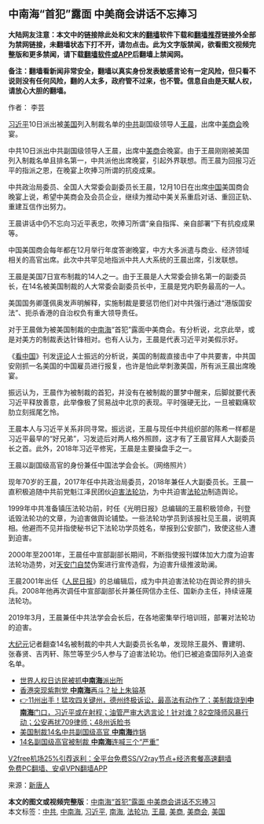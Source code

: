 <h2>中南海“首犯”露面 中美商会讲话不忘捧习</h2> <p class="notice"><b>大陆网友注意：本文中的链接除此处和文末的<a href="https://github.com/bannedbook/fanqiang" >翻墙</a>软件下载和<a href="https://github.com/killgcd/justmysocks/blob/master/README.md">翻墙推荐</a>链接外全部为禁网链接，未翻墙状态下打不开，请勿点击。此为文字版禁闻，欲看图文视频完整版和更多禁闻，请下载<a href="https://github.com/bannedbook/fanqiang">翻墙软件或APP</a>后翻墙上禁闻网。</p><p>备注：翻墙看新闻非常安全，翻墙以真实身份发表敏感言论有一定风险，但只看不说则没有任何风险，翻的人太多，政府管不过来，也不管。信息自由是天赋人权，请放心大胆的翻墙。</b></p>  <div class="entry"> <p>作者： 李芸</p> <p id="conimg"><a href="https://www.bannedbook.org/bnews/tag/%e4%b9%a0%e8%bf%91%e5%b9%b3/" class="st_tag internal_tag" rel="tag" title="标签 习近平 下的日志">习近平</a>10日派出被<a href="https://www.bannedbook.org/bnews/tag/%e7%be%8e%e5%9b%bd/" class="st_tag internal_tag" rel="tag" title="标签 美国 下的日志">美国</a>列入制裁名单的<a href="https://www.bannedbook.org/bnews/tag/%e4%b8%ad%e5%85%b1/" class="st_tag internal_tag" rel="tag" title="标签 中共 下的日志">中共</a>副国级领导人<a href="https://www.bannedbook.org/bnews/tag/%e7%8e%8b%e6%99%a8/" class="st_tag internal_tag" rel="tag" title="标签 王晨 下的日志">王晨</a>，出席中<a href="https://www.bannedbook.org/bnews/tag/%E7%BE%8E%E5%95%86%E4%BC%9A/" class="st_tag internal_tag" rel="tag" title="标签 美商会 下的日志">美商会</a>晚宴。</p> <p>中共10日派出中共副国级领导人王晨，出席中<a href="https://www.bannedbook.org/bnews/tag/%E7%BE%8E%E5%95%86/" class="st_tag internal_tag" rel="tag" title="标签 美商 下的日志">美商</a>会晚宴。由于王晨刚刚被美国列入制裁名单且排名第一，中共派他出席晚宴，引起外界联想。而王晨为回报习近平的指派之恩，在晚宴上吹捧习所谓的抗疫成果。</p> <p>中共政治局委员、全国人大常委会副委员长王晨，12月10日在出席<span class='wp_keywordlink_affiliate'><a href="https://www.bannedbook.org/" title="中国" target="_blank">中国</a></span>美国商会晚宴上说，希望中美商会及会员企业，继续为推动中美关系重启对话、重回正轨、重建互信作出努力。</p> <p>王晨讲话中仍不忘向习近平表忠，吹捧习所谓“亲自指挥、亲自部署”下有抗疫成果等。</p>  <p>中国美国商会每年都在12月举行年度答谢晚宴，中方大多派遣与商业、经济领域相关的高官出席。此次中共罕见地指派中共人大系统的王晨出席，引发联想。</p> <p>王晨是美国7日宣布制裁的14人之一。由于王晨是人大常委会排名第一的副委员长，在14名被美国制裁的人大常委会副委员长中，王晨是党内职务最高的一人。</p> <p>美国国务卿蓬佩奥发声明解释，实施制裁是要惩罚他们对中共强行通过“港版国安法”、扼杀香港的自治权负有重大领导责任。</p> <p>对于王晨做为被美国制裁的<a href="https://www.bannedbook.org/bnews/tag/%e4%b8%ad%e5%8d%97%e6%b5%b7/" class="st_tag internal_tag" rel="tag" title="标签 中南海 下的日志">中南海</a>“首犯”露面中美商会。有分析说，北京此举，或是对美方的制裁表达针锋相对。也有人认为，王晨是代表习近平对美假示好。</p> <p>《<span class='wp_keywordlink_affiliate'><a href="https://www.secretchina.com/" title="看中国" target="_blank">看中国</a></span>》刊发<span class='wp_keywordlink_affiliate'><a href="https://www.bannedbook.org/bnews/comments/" title="新闻评论" target="_blank">评论</a></span>人士振远的分析说，美国的制裁直接击中了中共要害，中共国安刚抓一名美国的中国雇员进行报复，也许是怕此举刺激美国，所有派王晨出席晚宴。</p>  <p>振远认为，王晨作为被制裁的首犯，并没有在被制裁的噩梦中醒来，后脚就要代表习近平释放善意，此举像极了贸易战中北京的表现。平时强硬无比，一旦被戳痛软肋立刻摇尾乞怜。</p> <p>王晨本人与习近平关系非同寻常。振远说，王晨与现任中共组织部的陈希一样都是习近平最早的“好兄弟”，习发迹后对两人格外照顾，这才有了王晨官拜人大副委员长之首。此外，2018年习近平修宪，王晨是主要操盘手之一。</p> <p>王晨以副国级高官的身份兼任中国法学会会长。（网络照片）</p> <p>现年70岁的王晨，2017年任中共政治局委员，2018年兼任人大副委员长。王晨一直积极追随中共前党魁江泽民团伙<span class='wp_keywordlink'><a href="https://www.bannedbook.org/forum11/topic278.html" title="评江泽民与中共相互利用迫害法轮功" target="_blank">迫害法轮功</a></span>，为中共迫害<a href="https://www.bannedbook.org/bnews/tag/%e6%b3%95%e8%bd%ae%e5%8a%9f/" class="st_tag internal_tag" rel="tag" title="标签 法轮功 下的日志">法轮功</a>制造舆论。</p> <p>1999年中共准备镇压法轮功前，时任《光明日报》总编辑的王晨积极领命，刊登诋毁法轮功的文章，为迫害做舆论铺垫。一些法轮功学员到该报社见王晨，说明真相。他避而不见并指使秘书记下法轮功学员姓名，举报到公安部门，致使这些人遭到迫害。</p>  <p>2000年至2001年，王晨任中宣部副部长期间，不断指使报刊媒体加大力度为迫害法轮功造势，对<span class='wp_keywordlink'><a href="https://www.bannedbook.org/forum7/topic126.html" title="天安门自焚真相" target="_blank">天安门自焚</a></span>伪案进行宣传造假，为迫害升级推波助澜。</p> <p>王晨2001年出任《<span class='wp_keywordlink'><a href="https://www.bannedbook.org/forum2/topic109.html" title="透视人民日报" target="_blank">人民日报</a></span>》的总编辑后，成为中共迫害法轮功在舆论界的排头兵。2008年他再次调任中宣部副部长并兼任网信办主任、国新办主任，持续诬蔑法轮功。</p> <p>2019年3月，王晨兼任中共法学会会长后，在各地密集举行培训班，部署对法轮功的迫害。</p> <p><span class='wp_keywordlink_affiliate'><a href="http://www.epochtimes.com/" title="大纪元" target="_blank">大纪元</a></span>记者翻查14名被制裁的中共人大副委员长名单，发现除王晨外、曹建明、张春贤、吉丙轩、陈竺等至少5人参与了迫害法轮功。他们已被追查国际列入追查名单。</p> <ul class='op-related-articles' title='相关阅读'> <li><a href='https://www.bannedbook.org/bnews/baitai/20201211/1445999.html' target='_blank'>世界人权日访民被抓<b>中南海</b>派出所</a></li> <li><a href='https://www.bannedbook.org/bnews/cnnews/20201211/1445865.html' target='_blank'>香港突现紫荆党 <b>中南海</b>再斗？扯上朱镕基</a></li> <li><a href='https://www.bannedbook.org/bnews/bannedvideo/20201210/1445243.html' target='_blank'>👉11州出手！猛攻四关键州，德州终极诉讼，最高法有动作了；美制裁烧到<b>中南海</b>门口，习近平或在射程；油管严审大选言论！针对谁？82空降师风暴行动；公安再扰709律师；48州诉脸书</a></li> <li><a href='https://www.bannedbook.org/bnews/comments/20201209/1444711.html' target='_blank'>美国制裁14名中共副国级高官 <b>中南海</b>炸锅</a></li> <li><a href='https://www.bannedbook.org/bnews/cbnews/20201209/1444603.html' target='_blank'>14名副国级高官被制裁 <b>中南海</b>连喊三个“严重”</a></li> </ul> <p class="texttj"> <a href="https://github.com/bannedbook/fanqiang/wiki/V2ray%E6%9C%BA%E5%9C%BA" target="_blank">V2free机场25%引荐返利：全平台免费SS/V2ray节点+经济套餐高速翻墙</a><br/> <a href="https://github.com/bannedbook/fanqiang/wiki/%E7%A6%81%E9%97%BB%E7%BD%91%E5%AE%89%E5%8D%93%E7%BF%BB%E5%A2%99%E6%96%B0%E9%97%BBAPP" target="_blank">免费PC翻墙、安卓VPN翻墙APP</a></p><p> 来源：<span class='wp_keywordlink_affiliate'><a href="https://www.ntdtv.com/" title="新唐人">新唐人</a></span> </p> <a name='sharetosocial'></a>       <div><b>本文的图文或视频完整版</b>：<a href='https://www.bannedbook.org/bnews/cbnews/20201213/1446760.html'>中南海“首犯”露面 中美商会讲话不忘捧习</a></div>  </div><!--END ENTRY--> <div class="postfooter"> <div>本文标签：<a href="https://www.bannedbook.org/bnews/tag/%e4%b8%ad%e5%85%b1/" rel="tag">中共</a>, <a href="https://www.bannedbook.org/bnews/tag/%e4%b8%ad%e5%8d%97%e6%b5%b7/" rel="tag">中南海</a>, <a href="https://www.bannedbook.org/bnews/tag/%e4%b9%a0%e8%bf%91%e5%b9%b3/" rel="tag">习近平</a>, <a href="https://www.bannedbook.org/bnews/tag/%e5%8d%97%e6%b5%b7/" rel="tag">南海</a>, <a href="https://www.bannedbook.org/bnews/tag/%e6%b3%95%e8%bd%ae%e5%8a%9f/" rel="tag">法轮功</a>, <a href="https://www.bannedbook.org/bnews/tag/%e7%8e%8b%e6%99%a8/" rel="tag">王晨</a>, <a href="https://www.bannedbook.org/bnews/tag/%E7%BE%8E%E5%95%86/" rel="tag">美商</a>, <a href="https://www.bannedbook.org/bnews/tag/%E7%BE%8E%E5%95%86%E4%BC%9A/" rel="tag">美商会</a>, <a href="https://www.bannedbook.org/bnews/tag/%e7%be%8e%e5%9b%bd/" rel="tag">美国</a></div>  </div><!--END POSTFOOTER--> 